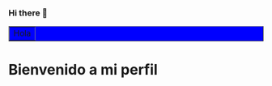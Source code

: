 ### Hi there 👋

<!--
**Hunt3r2/Hunt3r2** is a ✨ _special_ ✨ repository because its `README.md` (this file) appears on your GitHub profile.

Here are some ideas to get you started:

- 🔭 I’m currently working on ...
- 🌱 I’m currently learning ...
- 👯 I’m looking to collaborate on ...
- 🤔 I’m looking for help with ...
- 💬 Ask me about ...
- 📫 How to reach me: ...
- 😄 Pronouns: ...
- ⚡ Fun fact: ...
-->

<table border="1" style="background-color: blue;">
  <tr>
    <td>
      Hola
    </td>
  </tr>
</table>
<h1>Bienvenido a mi perfil</h1>
